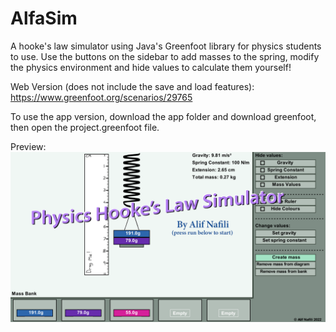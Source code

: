 # AlfaSim
A hooke's law simulator using Java's Greenfoot library for physics students to use.
Use the buttons on the sidebar to add masses to the spring, modify the physics environment and hide values to calculate them yourself!

Web Version (does not include the save and load features): https://www.greenfoot.org/scenarios/29765

To use the app version, download the app folder and download greenfoot, then open the project.greenfoot file.

Preview:
![alt text](https://github.com/aleifericsson/AlfaSim/blob/main/app/images/thumbnail_real.png?raw=true)
